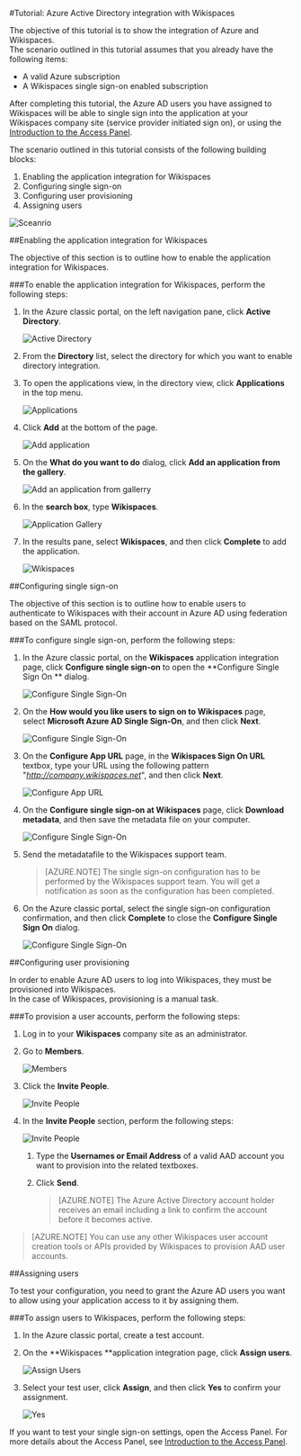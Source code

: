 <properties 
    pageTitle="Tutorial: Azure Active Directory integration with Wikispaces | Microsoft Azure" 
    description="Learn how to use Wikispaces with Azure Active Directory to enable single sign-on, automated provisioning, and more!." 
    services="active-directory" 
    authors="jeevansd"  
    documentationCenter="na" 
    manager="femila"/>
<tags 
    ms.service="active-directory" 
    ms.devlang="na" 
    ms.topic="article" 
    ms.tgt_pltfrm="na" 
    ms.workload="identity" 
    ms.date="06/21/2016" 
    ms.author="jeedes" />

#Tutorial: Azure Active Directory integration with Wikispaces
  
The objective of this tutorial is to show the integration of Azure and Wikispaces.  
The scenario outlined in this tutorial assumes that you already have the following items:

-   A valid Azure subscription
-   A Wikispaces single sign-on enabled subscription
  
After completing this tutorial, the Azure AD users you have assigned to Wikispaces will be able to single sign into the application at your Wikispaces company site (service provider initiated sign on), or using the [Introduction to the Access Panel](active-directory-saas-access-panel-introduction.md).
  
The scenario outlined in this tutorial consists of the following building blocks:

1.  Enabling the application integration for Wikispaces
2.  Configuring single sign-on
3.  Configuring user provisioning
4.  Assigning users

![Sceanrio](./media/active-directory-saas-wikispaces-tutorial/IC787182.png "Sceanrio")

##Enabling the application integration for Wikispaces
  
The objective of this section is to outline how to enable the application integration for Wikispaces.

###To enable the application integration for Wikispaces, perform the following steps:

1.  In the Azure classic portal, on the left navigation pane, click **Active Directory**.

    ![Active Directory](./media/active-directory-saas-wikispaces-tutorial/IC700993.png "Active Directory")

2.  From the **Directory** list, select the directory for which you want to enable directory integration.

3.  To open the applications view, in the directory view, click **Applications** in the top menu.

    ![Applications](./media/active-directory-saas-wikispaces-tutorial/IC700994.png "Applications")

4.  Click **Add** at the bottom of the page.

    ![Add application](./media/active-directory-saas-wikispaces-tutorial/IC749321.png "Add application")

5.  On the **What do you want to do** dialog, click **Add an application from the gallery**.

    ![Add an application from gallerry](./media/active-directory-saas-wikispaces-tutorial/IC749322.png "Add an application from gallerry")

6.  In the **search box**, type **Wikispaces**.

    ![Application Gallery](./media/active-directory-saas-wikispaces-tutorial/IC787186.png "Application Gallery")

7.  In the results pane, select **Wikispaces**, and then click **Complete** to add the application.

    ![Wikispaces](./media/active-directory-saas-wikispaces-tutorial/IC787187.png "Wikispaces")

##Configuring single sign-on
  
The objective of this section is to outline how to enable users to authenticate to Wikispaces with their account in Azure AD using federation based on the SAML protocol.

###To configure single sign-on, perform the following steps:

1.  In the Azure classic portal, on the **Wikispaces** application integration page, click **Configure single sign-on** to open the **Configure Single Sign On ** dialog.

    ![Configure Single Sign-On](./media/active-directory-saas-wikispaces-tutorial/IC787188.png "Configure Single Sign-On")

2.  On the **How would you like users to sign on to Wikispaces** page, select **Microsoft Azure AD Single Sign-On**, and then click **Next**.

    ![Configure Single Sign-On](./media/active-directory-saas-wikispaces-tutorial/IC787189.png "Configure Single Sign-On")

3.  On the **Configure App URL** page, in the **Wikispaces Sign On URL** textbox, type your URL using the following pattern "*http://company.wikispaces.net*", and then click **Next**.

    ![Configure App URL](./media/active-directory-saas-wikispaces-tutorial/IC787190.png "Configure App URL")

4.  On the **Configure single sign-on at Wikispaces** page, click **Download metadata**, and then save the metadata file on your computer.

    ![Configure Single Sign-On](./media/active-directory-saas-wikispaces-tutorial/IC787191.png "Configure Single Sign-On")

5.  Send the metadatafile to the Wikispaces support team.

    >[AZURE.NOTE] The single sign-on configuration has to be performed by the Wikispaces support team. You will get a notification as soon as the configuration has been completed.

6.  On the Azure classic portal, select the single sign-on configuration confirmation, and then click **Complete** to close the **Configure Single Sign On** dialog.

    ![Configure Single Sign-On](./media/active-directory-saas-wikispaces-tutorial/IC787192.png "Configure Single Sign-On")

##Configuring user provisioning
  
In order to enable Azure AD users to log into Wikispaces, they must be provisioned into Wikispaces.  
In the case of Wikispaces, provisioning is a manual task.

###To provision a user accounts, perform the following steps:

1.  Log in to your **Wikispaces** company site as an administrator.

2.  Go to **Members**.

    ![Members](./media/active-directory-saas-wikispaces-tutorial/IC787193.png "Members")

3.  Click the **Invite People**.

    ![Invite People](./media/active-directory-saas-wikispaces-tutorial/IC787194.png "Invite People")

4.  In the **Invite People** section, perform the following steps:

    ![Invite People](./media/active-directory-saas-wikispaces-tutorial/IC787208.png "Invite People")

    1.  Type the **Usernames or Email Address** of a valid AAD account you want to provision into the related textboxes.
    2.  Click **Send**.  

        >[AZURE.NOTE] The Azure Active Directory account holder receives an email including a link to confirm the account before it becomes active.

>[AZURE.NOTE] You can use any other Wikispaces user account creation tools or APIs provided by Wikispaces to provision AAD user accounts.

##Assigning users
  
To test your configuration, you need to grant the Azure AD users you want to allow using your application access to it by assigning them.

###To assign users to Wikispaces, perform the following steps:

1.  In the Azure classic portal, create a test account.

2.  On the **Wikispaces **application integration page, click **Assign users**.

    ![Assign Users](./media/active-directory-saas-wikispaces-tutorial/IC787195.png "Assign Users")

3.  Select your test user, click **Assign**, and then click **Yes** to confirm your assignment.

    ![Yes](./media/active-directory-saas-wikispaces-tutorial/IC767830.png "Yes")
  
If you want to test your single sign-on settings, open the Access Panel. For more details about the Access Panel, see [Introduction to the Access Panel](active-directory-saas-access-panel-introduction.md).